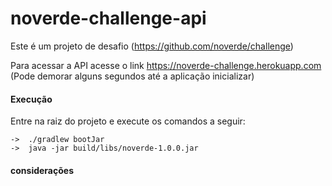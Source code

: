 # noverde-challenge-api

Este é um projeto de desafio (https://github.com/noverde/challenge)

Para acessar a API acesse o link https://noverde-challenge.herokuapp.com (Pode demorar alguns segundos até a aplicação inicializar)

#### Execução

Entre na raiz do projeto e execute os comandos a seguir:
    
    ->  ./gradlew bootJar
    ->  java -jar build/libs/noverde-1.0.0.jar 

#### considerações
